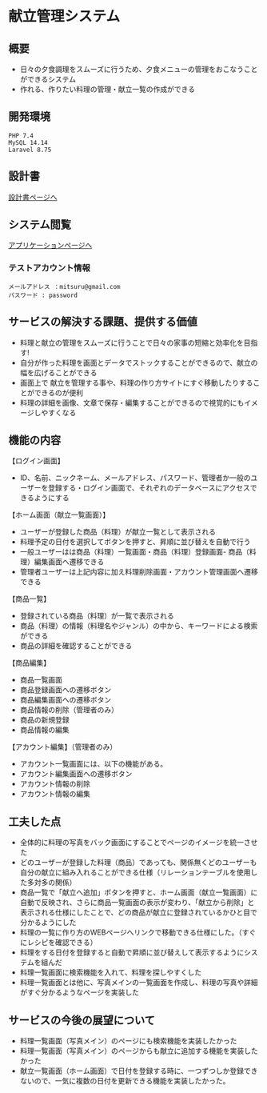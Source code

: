# 献立管理システム

## 概要
- 日々の夕食調理をスムーズに行うため、夕食メニューの管理をおこなうことができるシステム			
- 作れる、作りたい料理の管理・献立一覧の作成ができる

## 開発環境
```
PHP 7.4
MySQL 14.14
Laravel 8.75
```
## 設計書
[設計書ページへ](https://drive.google.com/drive/u/1/folders/17pj12QgmDHGY1HR0qjP-Q0lak2xTJ3sU)

## システム閲覧
[アプリケーションページへ](https://mitsuru-techis-73b8c0b7880d.herokuapp.com/)

### テストアカウント情報
```
メールアドレス ：mitsuru@gmail.com
パスワード : password
```

## サービスの解決する課題、提供する価値
- 料理と献立の管理をスムーズに行うことで日々の家事の短縮と効率化を目指す!
- 自分が作った料理を画面とデータでストックすることができるので、献立の幅を広げることができる
- 画面上で	献立を管理する事や、料理の作り方サイトにすぐ移動したりすることができるのが便利
- 料理の詳細を画像、文章で保存・編集することができるので視覚的にもイメージしやすくなる

## 機能の内容
【ログイン画面】				

- ID、名前、ニックネーム、メールアドレス、パスワード、管理者か一般のユーザーを登録する・ログイン画面で、それぞれのデータベースにアクセスできるようにする

【ホーム画面（献立一覧画面）】

- ユーザーが登録した商品（料理）が献立一覧として表示される						
- 料理予定の日付を選択してボタンを押すと、昇順に並び替えを自動で行う
- 一般ユーザーはは商品（料理）一覧画面・商品（料理）登録画面- 商品（料理）編集画面へ遷移できる
- 管理者ユーザーは上記内容に加え料理削除画面・アカウント管理画面へ遷移できる			

【商品一覧】	

- 登録されている商品（料理）が一覧で表示される	
- 商品（料理）の情報（料理名やジャンル）の中から、キーワードによる検索ができる	
- 商品の詳細を確認することができる	
	
【商品編集】	

- 商品一覧画面	
- 商品登録画面への遷移ボタン	
- 商品編集画面への遷移ボタン
- 商品情報の削除（管理者のみ）
- 商品の新規登録
- 商品情報の編集

【アカウント編集】（管理者のみ）

- アカウント一覧画面には、以下の機能がある。
- アカウント編集画面への遷移ボタン
- アカウント情報の削除
- アカウント情報の編集

## 工夫した点
- 全体的に料理の写真をバック画面にすることでページのイメージを統一させた
- どのユーザーが登録した料理（商品）であっても、関係無くどのユーザーも自分の献立に組み入れることができる仕様（リレーションテーブルを使用した多対多の関係）
- 商品一覧で「献立へ追加」ボタンを押すと、ホーム画面（献立一覧画面）に自動で反映され、さらに商品一覧画面の表示が変わり、「献立から削除」と表示される仕様にしたことで、どの商品が献立に登録されているかひと目で分かるようにした
- 料理の一覧に作り方のWEBページへリンクで移動できる仕様にした。（すぐにレシピを確認できる）
- 料理をする日付を登録すると自動で昇順に並び替えして表示するようにシステムを組んだ
- 料理一覧画面に検索機能を入れて、料理を探しやすくした
- 料理一覧画面とは他に、写真メインの一覧画面を作成し、料理の写真や詳細がすぐ分かるようなページを実装した

## サービスの今後の展望について
- 料理一覧画面（写真メイン）のページにも検索機能を実装したかった
- 料理一覧画面（写真メイン）のページからも献立に追加する機能を実装したかった
- 献立一覧画面（ホーム画面）で日付を登録する時に、一つずつしか登録できないので、一気に複数の日付を更新できる機能を実装したかった。






[def]: 設計書のURL